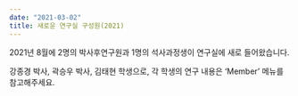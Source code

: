 ```yaml
---
date: "2021-03-02"
title: 새로운 연구실 구성원(2021)
---
```


2021년 8월에 2명의 박사후연구원과 1명의 석사과정생이 연구실에 새로 들어왔습니다.

<!--more-->

강종경 박사, 곽승우 박사, 김태현 학생으로, 각 학생의 연구 내용은 ‘Member’ 메뉴를 참고해주세요.  
